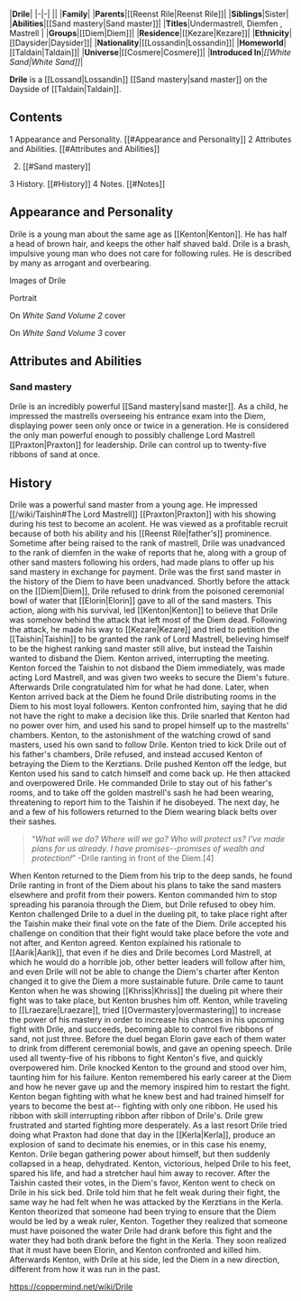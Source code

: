 |**Drile**|
|-|-|
||
|**Family**|
|**Parents**|[[Reenst Rile\|Reenst Rile]]|
|**Siblings**|Sister|
|**Abilities**|[[Sand mastery\|Sand master]]|
|**Titles**|Undermastrell, Diemfen , Mastrell |
|**Groups**|[[Diem\|Diem]]|
|**Residence**|[[Kezare\|Kezare]]|
|**Ethnicity**|[[Daysider\|Daysider]]|
|**Nationality**|[[Lossandin\|Lossandin]]|
|**Homeworld**|[[Taldain\|Taldain]]|
|**Universe**|[[Cosmere\|Cosmere]]|
|**Introduced In**|*[[White Sand\|White Sand]]*|

**Drile** is a [[Lossand\|Lossandin]] [[Sand mastery\|sand master]] on the Dayside of [[Taldain\|Taldain]].

## Contents

1 Appearance and Personality. [[#Appearance and Personality]] 
2 Attributes and Abilities. [[#Attributes and Abilities]] 

2. [[#Sand mastery]] 


3 History. [[#History]] 
4 Notes. [[#Notes]] 


## Appearance and Personality
Drile is a young man about the same age as [[Kenton\|Kenton]]. He has half a head of brown hair, and keeps the other half shaved bald.
Drile is a brash, impulsive young man who does not care for following rules. He is described by many as arrogant and overbearing.


Images of Drile



 Portrait





 On *White Sand Volume 2* cover





 On *White Sand Volume 3* cover



## Attributes and Abilities
### Sand mastery
Drile is an incredibly powerful [[Sand mastery\|sand master]]. As a child, he impressed the mastrells overseeing his entrance exam into the Diem, displaying power seen only once or twice in a generation. He is considered the only man powerful enough to possibly challenge Lord Mastrell [[Praxton\|Praxton]] for leadership. Drile can control up to twenty-five ribbons of sand at once.

## History
Drile was a powerful sand master from a young age. He impressed [[/wiki/Taishin#The Lord Mastrell]] [[Praxton\|Praxton]] with his showing during his test to become an acolent. He was viewed as a profitable recruit because of both his ability and his [[Reenst Rile\|father's]] prominence.
Sometime after being raised to the rank of mastrell, Drile was unadvanced to the rank of diemfen in the wake of reports that he, along with a group of other sand masters following his orders, had made plans to offer up his sand mastery in exchange for payment. Drile was the first sand master in the history of the Diem to have been unadvanced.
Shortly before the attack on the [[Diem\|Diem]], Drile refused to drink from the poisoned ceremonial bowl of water that [[Elorin\|Elorin]] gave to all of the sand masters. This action, along with his survival, led [[Kenton\|Kenton]] to believe that Drile was somehow behind the attack that left most of the Diem dead.
Following the attack, he made his way to [[Kezare\|Kezare]] and tried to petition the [[Taishin\|Taishin]] to be granted the rank of Lord Mastrell, believing himself to be the highest ranking sand master still alive, but instead the Taishin wanted to disband the Diem. Kenton arrived, interrupting the meeting. Kenton forced the Taishin to not disband the Diem immediately, was made acting Lord Mastrell, and was given two weeks to secure the Diem's future. Afterwards Drile congratulated him for what he had done.
Later, when Kenton arrived back at the Diem he found Drile distributing rooms in the Diem to his most loyal followers. Kenton confronted him, saying that he did not have the right to make a decision like this. Drile snarled that Kenton had no power over him, and used his sand to propel himself up to the mastrells' chambers. Kenton, to the astonishment of the watching crowd of sand masters, used his own sand to follow Drile. Kenton tried to kick Drile out of his father's chambers, Drile refused, and instead accused Kenton of betraying the Diem to the Kerztians. Drile pushed Kenton off the ledge, but Kenton used his sand to catch himself and come back up. He then attacked and overpowered Drile. He commanded Drile to stay out of his father's rooms, and to take off the golden mastrell's sash he had been wearing, threatening to report him to the Taishin if he disobeyed. The next day, he and a few of his followers returned to the Diem wearing black belts over their sashes.

>“*What will we do? Where will we go? Who will protect us? I've made plans for us already. I have promises--promises of wealth and protection!*”
\-Drile ranting in front of the Diem.[4]

When Kenton returned to the Diem from his trip to the deep sands, he found Drile ranting in front of the Diem about his plans to take the sand masters elsewhere and profit from their powers. Kenton commanded him to stop spreading his paranoia through the Diem, but Drile refused to obey him. Kenton challenged Drile to a duel in the dueling pit, to take place right after the Taishin make their final vote on the fate of the Diem. Drile accepted his challenge on condition that their fight would take place before the vote and not after, and Kenton agreed. Kenton explained his rationale to [[Aarik\|Aarik]], that even if he dies and Drile becomes Lord Mastrell, at which he would do a horrible job, other better leaders will follow after him, and even Drile will not be able to change the Diem's charter after Kenton changed it to give the Diem a more sustainable future.
Drile came to taunt Kenton when he was showing [[Khriss\|Khriss]] the dueling pit where their fight was to take place, but Kenton brushes him off. Kenton, while traveling to [[Lraezare\|Lraezare]], tried [[Overmastery\|overmastering]] to increase the power of his mastery in order to increase his chances in his upcoming fight with Drile, and succeeds, becoming able to control five ribbons of sand, not just three.
Before the duel began Elorin gave each of them water to drink from different ceremonial bowls, and gave an opening speech. Drile used all twenty-five of his ribbons to fight Kenton's five, and quickly overpowered him. Drile knocked Kenton to the ground and stood over him, taunting him for his failure.
Kenton remembered his early career at the Diem and how he never gave up and the memory inspired him to restart the fight. Kenton began fighting with what he knew best and had trained himself for years to become the best at-- fighting with only one ribbon. He used his ribbon with skill interrupting ribbon after ribbon of Drile's. Drile grew frustrated and started fighting more desperately. As a last resort Drile tried doing what Praxton had done that day in the [[Kerla\|Kerla]], produce an explosion of sand to decimate his enemies, or in this case his enemy, Kenton. Drile began gathering power about himself, but then suddenly collapsed in a heap, dehydrated. Kenton, victorious, helped Drile to his feet, spared his life, and had a stretcher haul him away to recover. After the Taishin casted their votes, in the Diem's favor, Kenton went to check on Drile in his sick bed. Drile told him that he felt weak during their fight, the same way he had felt when he was attacked by the Kerztians in the Kerla. Kenton theorized that someone had been trying to ensure that the Diem would be led by a weak ruler, Kenton. Together they realized that someone must have poisoned the water Drile had drank before this fight and the water they had both drank before the fight in the Kerla. They soon realized that it must have been Elorin, and Kenton confronted and killed him.
Afterwards Kenton, with Drile at his side, led the Diem in a new direction, different from how it was run in the past.



https://coppermind.net/wiki/Drile